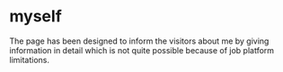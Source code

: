 # myself
The page has been designed to inform the visitors about me by giving information in detail which is not quite possible because of job platform limitations.
